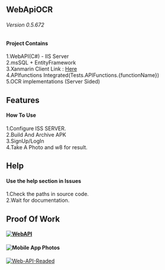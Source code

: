 <h2> WebApiOCR </h2>
<h6>Version 0.5.672</h6>
  <h4>Project Contains</h4>
  1.WebAPI(C#) - IIS Server<br>
  2.msSQL + EntityFramework<br>
  3.Xanmarin Client Link : <a href="https://github.com/C0X3D/bcserv-MobileApp">Here</a><br>
  4.APIfunctions Integrated(Tests.APIFunctions.{functionName})<br>
  5.OCR implementations (Server Sided)<br>
  
<h2>Features</h2>
  <h4>How To Use</h4>
  1.Configure ISS SERVER.<br>
  2.Build And Archive APK<br>
  3.SignUp/LogIn <br>
  4.Take A Photo and w8 for result.<br>
  
  <h2>Help</h2>
  <h4>Use the help section in Issues</h4>
  1.Check the paths in source code.<br>
  2.Wait for documentation.<br>
  
  <h2>Proof Of Work</h2>
  <h4><a href="https://ibb.co/hLKkjF8"><img src="https://i.ibb.co/7jGH5ty/WebAPI.png" tag="Check More" alt="WebAPI" border="0"></a></h4>
   <h4><img src ="" tag = "PhoneAPP" alt="Mobile App Photos"></h4>
   <a href="https://ibb.co/x5GDhpG"><img src="https://i.ibb.co/x5GDhpG/Web-API-Readed.png" alt="Web-API-Readed" border="0"></a>
